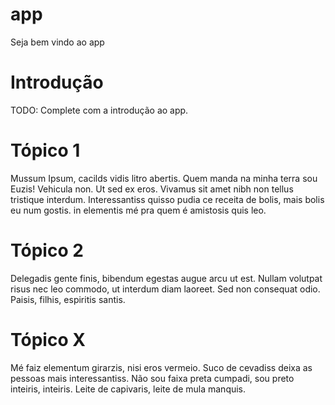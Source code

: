 # app

Seja bem vindo ao app

# Introdução
TODO: Complete com a introdução ao app.

# Tópico 1
Mussum Ipsum, cacilds vidis litro abertis. Quem manda na minha terra sou Euzis! Vehicula non. Ut sed ex eros. 
Vivamus sit amet nibh non tellus tristique interdum.
Interessantiss quisso pudia ce receita de bolis, mais bolis eu num gostis.
in elementis mé pra quem é amistosis quis leo.

# Tópico 2
Delegadis gente finis, bibendum egestas augue arcu ut est. Nullam volutpat risus nec leo commodo, ut interdum diam laoreet. 
Sed non consequat odio. Paisis, filhis, espiritis santis.

# Tópico X
Mé faiz elementum girarzis, nisi eros vermeio. Suco de cevadiss deixa as pessoas mais interessantiss. 
Não sou faixa preta cumpadi, sou preto inteiris, inteiris. 
Leite de capivaris, leite de mula manquis.
